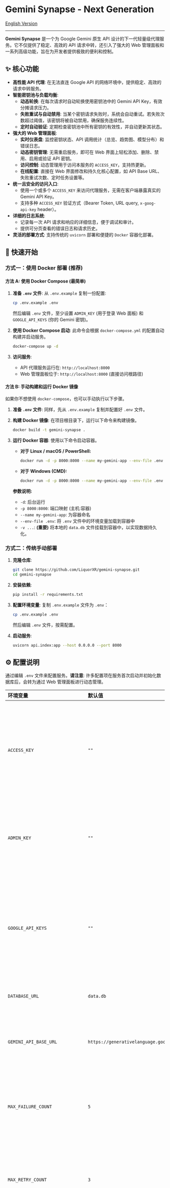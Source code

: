 # Gemini Synapse - Next Generation

[English Version](README.md)

---

**Gemini Synapse** 是一个为 Google Gemini 原生 API 设计的下一代轻量级代理服务。它不仅提供了稳定、高效的 API 请求中转，还引入了强大的 Web 管理面板和一系列高级功能，旨在为开发者提供极致的便利和控制。

## ✨ 核心功能

-   **高性能 API 代理**: 在无法直连 Google API 的网络环境中，提供稳定、高效的请求中转服务。
-   **智能密钥池与负载均衡**:
    -   **动态轮换**: 在每次请求时自动轮换使用密钥池中的 Gemini API Key，有效分摊请求压力。
    -   **失败重试与自动禁用**: 当某个密钥请求失败时，系统会自动重试。若失败次数超过阈值，该密钥将被自动禁用，确保服务连续性。
    -   **定时自动验证**: 定期检查密钥池中所有密钥的有效性，并自动更新其状态。
-   **强大的 Web 管理面板**:
    -   **实时仪表盘**: 监控密钥状态、API 调用统计（总览、趋势图、模型分布）和错误日志。
    -   **动态密钥管理**: 无需重启服务，即可在 Web 界面上轻松添加、删除、禁用、启用或验证 API 密钥。
    -   **访问控制**: 动态管理用于访问本服务的 `ACCESS_KEY`，支持热更新。
    -   **在线配置**: 直接在 Web 界面修改和持久化核心配置，如 API Base URL、失败重试次数、定时任务设置等。
-   **统一且安全的访问入口**:
    -   使用一个或多个 `ACCESS_KEY` 来访问代理服务，无需在客户端暴露真实的 Gemini API Key。
    -   支持多种 `ACCESS_KEY` 验证方式（Bearer Token, URL query, `x-goog-api-key` header）。
-   **详细的日志系统**:
    -   记录每一次 API 请求和响应的详细信息，便于调试和审计。
    -   提供可分页查看的错误日志和请求历史。
-   **灵活的部署方式**: 支持传统的 `uvicorn` 部署和便捷的 `Docker` 容器化部署。

## 🚀 快速开始

### 方式一：使用 Docker 部署 (推荐)

#### 方法 A: 使用 Docker Compose (最简单)

1.  **准备 `.env` 文件**:
    从 `.env.example` 复制一份配置:
    ```bash
    cp .env.example .env
    ```
    然后编辑 `.env` 文件，至少设置 `ADMIN_KEY` (用于登录 Web 面板) 和 `GOOGLE_API_KEYS` (你的 Gemini 密钥)。

2.  **使用 Docker Compose 启动**:
    此命令会根据 `docker-compose.yml` 的配置自动构建并启动服务。
    ```bash
    docker-compose up -d
    ```

3.  **访问服务**:
    -   API 代理服务运行在: `http://localhost:8000`
    -   Web 管理面板位于: `http://localhost:8000` (直接访问根路径)

#### 方法 B: 手动构建和运行 Docker 镜像

如果你不想使用 `docker-compose`，也可以手动执行以下步骤。

1.  **准备 `.env` 文件**:
    同样，先从 `.env.example` 复制并配置好 `.env` 文件。

2.  **构建 Docker 镜像**:
    在项目根目录下，运行以下命令来构建镜像。
    ```bash
    docker build -t gemini-synapse .
    ```

3.  **运行 Docker 容器**:
    使用以下命令启动容器。
    -   **对于 Linux / macOS / PowerShell:**
        ```bash
        docker run -d -p 8000:8000 --name my-gemini-app --env-file .env -v "$(pwd)/data.db:/app/data.db" gemini-synapse
        ```
    -   **对于 Windows (CMD):**
        ```bash
        docker run -d -p 8000:8000 --name my-gemini-app --env-file .env -v "%cd%\\data.db:/app/data.db" gemini-synapse
        ```
    
    **参数说明:**
    - `-d`: 后台运行
    - `-p 8000:8000`: 端口映射 (主机:容器)
    - `--name my-gemini-app`: 为容器命名
    - `--env-file .env`: 将 `.env` 文件中的环境变量加载到容器中
    - `-v ...`: **(重要)** 将本地的 `data.db` 文件挂载到容器中，以实现数据持久化。

### 方式二：传统手动部署

1.  **克隆仓库**:
    ```bash
    git clone https://github.com/LiquorXR/gemini-synapse.git
    cd gemini-synapse
    ```

2.  **安装依赖**:
    ```bash
    pip install -r requirements.txt
    ```

3.  **配置环境变量**:
    复制 `.env.example` 文件为 `.env`：
    ```bash
    cp .env.example .env
    ```
    然后编辑 `.env` 文件，按需配置。

4.  **启动服务**:
    ```bash
    uvicorn api.index:app --host 0.0.0.0 --port 8000
    ```

## ⚙️ 配置说明

通过编辑 `.env` 文件来配置服务。**请注意**: 许多配置项在服务首次启动并初始化数据库后，会转为通过 Web 管理面板进行动态管理。

| 环境变量 | 默认值 | 说明 |
| :--- | :--- | :--- |
| `ACCESS_KEY` | `""` | 访问本代理服务的密钥，支持多个，用逗号分隔。**首次启动后可在 Web 面板管理**。 |
| `ADMIN_KEY` | `""` | 登录 Web 管理面板的密码。**首次启动后可在 Web 面板修改**。 |
| `GOOGLE_API_KEYS` | `""` | 你的 Google Gemini API 密钥，支持多个，用逗号分隔。**首次启动后可在 Web 面板管理**。 |
| `DATABASE_URL` | `data.db` | SQLite 数据库文件的路径。 |
| `GEMINI_API_BASE_URL` | `https://generativelanguage.googleapis.com` | Google API 的上游地址。**可在 Web 面板修改**。 |
| `MAX_FAILURE_COUNT` | `5` | 密钥连续失败多少次后被禁用。**可在 Web 面板修改**。 |
| `MAX_RETRY_COUNT` | `3` | 单个密钥请求失败后的最大重试次数。**可在 Web 面板修改**。 |
| `VALIDATION_MODEL` | `gemini-1.5-flash-latest` | 用于自动验证密钥有效性的模型。**可在 Web 面板修改**。 |
| `KEY_VALIDATION_INTERVAL_HOURS` | `1` | 定时验证密钥的间隔（小时）。**可在 Web 面板修改**。 |
| `SCHEDULER_TIMEZONE` | `Asia/Shanghai` | 定时任务的时区。**可在 Web 面板修改**。 |
| `ERROR_LOG_RETENTION_DAYS` | `15` | 错误日志的保留天数。**可在 Web 面板修改**。 |
| `REQUEST_LOG_RETENTION_DAYS` | `30` | 请求历史的保留天数。**可在 Web 面板修改**。 |

## 💡 如何使用

### 1. 登录 Web 管理面板

-   打开浏览器，访问 `http://<你的服务器IP>:8000`。
-   输入你在 `.env` 中设置的 `ADMIN_KEY` 进行登录。
-   在面板中，你可以管理所有 Gemini API 密钥、访问密钥和系统配置。

### 2. 对接客户端

将你的第三方客户端或应用配置为使用本代理服务：

-   **API 端点 / Base URL**: `http://<你的服务器IP>:8000`
-   **API 密钥**: 填入你在 `.env` 或 Web 面板中设置的 `ACCESS_KEY` 之一。

请求将自动通过代理转发至 Gemini API，并享受密钥负载均衡、失败重试等所有高级功能。

## 🌐 公网访问 (内网穿透)

如果你的服务部署在没有公网 IP 的设备上（例如家庭网络、办公室或 Termux 环境），你可以使用内网穿透工具将其安全地暴露到公网上。这里我们推荐使用 **Cloudflare Tunnel**，因为它完全免费、稳定，并且能自动为你配置 HTTPS。

### 使用 Cloudflare Tunnel (推荐)

**注意**: 在某些较旧的 Android 内核上，Termux 用户运行 `cloudflared tunnel login` 可能会遇到 `SIGSYS: bad system call` 错误。这是因为 `cloudflared` 尝试调用一个当前系统不支持的系统调用来打开浏览器。下面的 **Token 认证方法** 可以完美绕过此问题，是官方推荐的服务器和 Termux 环境部署方式。

#### 步骤 1: 下载 `cloudflared` 客户端

在你的服务器或 Termux 环境中，根据你的系统架构下载对应的 `cloudflared` 客户端。

*   **对于 Linux (x86_64):**
    ```bash
    curl -L https://github.com/cloudflare/cloudflared/releases/latest/download/cloudflared-linux-amd64 -o cloudflared
    ```
*   **对于 Linux (ARM64, 例如 Termux):**
    ```bash
    curl -L https://github.com/cloudflare/cloudflared/releases/latest/download/cloudflared-linux-arm64 -o cloudflared
    ```

下载后，赋予其执行权限：
```bash
chmod +x cloudflared
```

#### 步骤 2: 在 Cloudflare 控制台创建隧道并获取 Token

1.  在你的**电脑或手机浏览器**上，访问 [Cloudflare Zero Trust 控制台](https://one.dash.cloudflare.com/) 并登录。
2.  在左侧边栏，找到并点击 **Access** -> **Tunnels**。
3.  点击 **Create a tunnel** 按钮。
4.  选择 **Cloudflared** 作为连接器类型，点击 **Next**。
5.  **为你的隧道命名** (例如 `gemini-termux`)，然后点击 **Save tunnel**。
6.  在下一个页面，你会看到不同操作系统的安装指令。**请忽略这些指令**，我们只需要页面上显示的 **Token**。它是一长串字符，请**复制**它。

#### 步骤 3: 在 Termux 或服务器上运行隧道

回到你的 Termux/服务器，执行以下命令。请将 `<Your-Token-Here>` 替换为您刚刚从 Cloudflare 网站复制的真实 Token。

```bash
./cloudflared tunnel --no-autoupdate run --token <Your-Token-Here>
```
此时，你的设备和 Cloudflare 之间已经建立了安全的连接。

#### 步骤 4: 配置公网域名并指向本地服务

1.  回到浏览器中的 Cloudflare Tunnels 控制台。你应该能看到刚刚创建的隧道状态为 **"Connected"**。
2.  点击你的隧道名称，然后切换到 **Public Hostname** 标签页。
3.  点击 **Add a public hostname**。
4.  在 **Service** 部分，将 **Type** 设置为 `HTTP`，并将 **URL** 设置为 `localhost:8000` (这是 Gemini Synapse 服务的地址)。
5.  点击 **Save hostname**。

完成！Cloudflare 会自动为你分配一个 `.trycloudflare.com` 的域名（或使用你自己的域名），并将其指向你在本地运行的服务。现在，你可以通过这个公网地址访问你的应用了。为了让它在后台稳定运行，建议配合 `tmux` 或 `screen` 等工具使用。

## 🤝 贡献

欢迎各种形式的贡献！如果你有任何想法、建议或发现 Bug，请随时提交 [Issues](https://github.com/LiquorXR/gemini-synapse/issues) 或 [Pull Requests](https://github.com/LiquorXR/gemini-synapse/pulls)。

